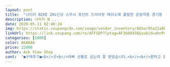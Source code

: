 ```yaml
---
layout: post 
title:  "나이키 NIKE 20s신상 스우시 포인트 드라이핏 메쉬소재 활발한 운동착용 경기용 단체용 반팔티" 
description: 나이키 N ..
date: 2020-05-11 02:46:24 
img: https://static.coupangcdn.com/image/vendor_inventory/865e/95a22a0b4f497652d01326aba58a7a115a46a09e4e98810c415ae27b8e22.jpg 
linkUrl: https://link.coupang.com/re/AFFSDP?lptag=AF3600438&subid=ahnPublicAsk&pageKey=1217355394&itemId=2207326625&vendorItemId=70205155705&traceid=V0-113-37a43a77c546ee23 
categories: [1006] 
color: A6A6A6 
price: 22000 
author: Ask View Shop 
cont:  "●구매후기●<br/>굿<br/>아빠 선물로 샀는데 잘 받았습니다.<br/><br/>편하고 좋아요 ㅎㅎㅎㅎ<br/>" 
---
```

